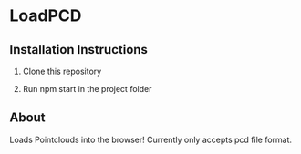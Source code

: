 # LoadPCD

## Installation Instructions
1) Clone this repository

2) Run npm start in the project folder

## About
Loads Pointclouds into the browser! Currently only accepts pcd file format.